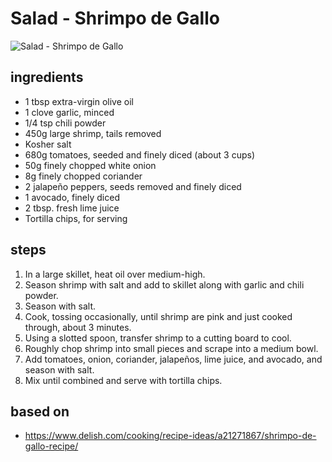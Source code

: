 # Salad - Shrimpo de Gallo

![Salad - Shrimpo de Gallo](images/salad-—-shrimpo-de-gallo.jpg)

## ingredients

- 1 tbsp extra-virgin olive oil
- 1 clove garlic, minced
- 1/4 tsp chili powder
- 450g large shrimp, tails removed
- Kosher salt
- 680g tomatoes, seeded and finely diced (about 3 cups)
- 50g finely chopped white onion
- 8g finely chopped coriander
- 2 jalapeño peppers, seeds removed and finely diced
- 1 avocado, finely diced
- 2 tbsp. fresh lime juice
- Tortilla chips, for serving

## steps

1. In a large skillet, heat oil over medium-high.
2. Season shrimp with salt and add to skillet along with garlic and chili powder.
3. Season with salt.
4. Cook, tossing occasionally, until shrimp are pink and just cooked through, about 3 minutes.
5. Using a slotted spoon, transfer shrimp to a cutting board to cool.
6. Roughly chop shrimp into small pieces and scrape into a medium bowl.
7. Add tomatoes, onion, coriander, jalapeños, lime juice, and avocado, and season with salt.
8. Mix until combined and serve with tortilla chips.

## based on

- https://www.delish.com/cooking/recipe-ideas/a21271867/shrimpo-de-gallo-recipe/
